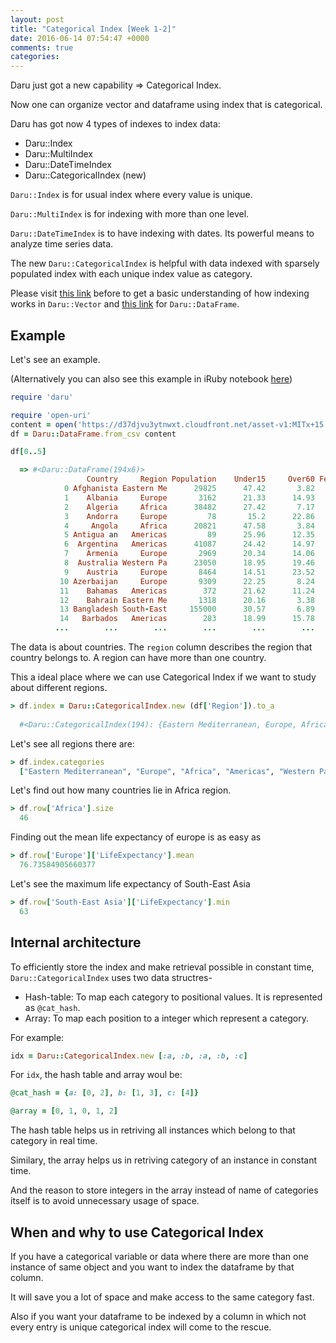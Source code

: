 ```yaml
---
layout: post
title: "Categorical Index [Week 1-2]"
date: 2016-06-14 07:54:47 +0000
comments: true
categories: 
---
```


Daru just got a new capability => Categorical Index.

Now one can organize vector and dataframe using index that is categorical.

Daru has got now 4 types of indexes to index data:

- Daru::Index
- Daru::MultiIndex
- Daru::DateTimeIndex
- Daru::CategoricalIndex (new)

`Daru::Index` is for usual index where every value is unique.

`Daru::MultiIndex` is for indexing with more than one level.

`Daru::DateTimeIndex` is to have indexing with dates. Its powerful means to analyze time series data.

The new `Daru::CategoricalIndex` is helpful with data indexed with sparsely populated index with each unique index value as category.

Please visit [this link](http://nbviewer.jupyter.org/github/SciRuby/sciruby-notebooks/blob/master/Data%20Analysis/Categorical%20Data/Indexing%20in%20Vector.ipynb) before to get a basic understanding of how indexing works in `Daru::Vector` and [this link](http://nbviewer.jupyter.org/github/SciRuby/sciruby-notebooks/blob/master/Data%20Analysis/Categorical%20Data/Indexing%20in%20DataFrame.ipynb) for `Daru::DataFrame`.

## Example

Let's see an example.

(Alternatively you can also see this example in iRuby notebook [here](http://nbviewer.jupyter.org/github/SciRuby/sciruby-notebooks/blob/master/Data%20Analysis/Categorical%20Data/examples/%5BExample%5D%20Categorical%20Index.ipynb))

```ruby
require 'daru'

require 'open-uri'
content = open('https://d37djvu3ytnwxt.cloudfront.net/asset-v1:MITx+15.071x_3+1T2016+type@asset+block/WHO.csv')
df = Daru::DataFrame.from_csv content

df[0..5]

  => #<Daru::DataFrame(194x6)>
                 Country     Region Population    Under15     Over60 FertilityR
            0 Afghanista Eastern Me      29825      47.42       3.82        5.4
            1    Albania     Europe       3162      21.33      14.93       1.75
            2    Algeria     Africa      38482      27.42       7.17       2.83
            3    Andorra     Europe         78       15.2      22.86        nil
            4     Angola     Africa      20821      47.58       3.84        6.1
            5 Antigua an   Americas         89      25.96      12.35       2.12
            6  Argentina   Americas      41087      24.42      14.97        2.2
            7    Armenia     Europe       2969      20.34      14.06       1.74
            8  Australia Western Pa      23050      18.95      19.46       1.89
            9    Austria     Europe       8464      14.51      23.52       1.44
           10 Azerbaijan     Europe       9309      22.25       8.24       1.96
           11    Bahamas   Americas        372      21.62      11.24        1.9
           12    Bahrain Eastern Me       1318      20.16       3.38       2.12
           13 Bangladesh South-East     155000      30.57       6.89       2.24
           14   Barbados   Americas        283      18.99      15.78       1.84
          ...        ...        ...        ...        ...        ...        ...
```

The data is about countries. The `region` column describes the region that country belongs to. A region can have more than one country.

This a ideal place where we can use Categorical Index if we want to study about different regions.

```ruby
> df.index = Daru::CategoricalIndex.new (df['Region']).to_a
  
  #<Daru::CategoricalIndex(194): {Eastern Mediterranean, Europe, Africa, Europe, Africa, Americas, Americas, Europe, Western Pacific, Europe, Europe, Americas, Eastern Mediterranean, South-East Asia, Americas, Europe, Europe, Americas, Africa, South-East Asia ... Africa}>
```

Let's see all regions there are:

```ruby
> df.index.categories
  ["Eastern Mediterranean", "Europe", "Africa", "Americas", "Western Pacific", "South-East Asia"]
```

Let's find out how many countries lie in Africa region.

```ruby
> df.row['Africa'].size
  46
```

Finding out the mean life expectancy of europe is as easy as

```ruby
> df.row['Europe']['LifeExpectancy'].mean
  76.73584905660377
```

Let's see the maximum life expectancy  of South-East Asia

```ruby
> df.row['South-East Asia']['LifeExpectancy'].min
  63
```

## Internal architecture


To efficiently store the index and make retrieval possible in constant time, `Daru::CategoricalIndex` uses two data structres-

- Hash-table: To map each category to positional values. It is represented as `@cat_hash`.
- Array: To map each position to a integer which represent a category.

For example:

```ruby
idx = Daru::CategoricalIndex.new [:a, :b, :a, :b, :c]
```

For `idx`, the hash table and array woul be:

```ruby
@cat_hash = {a: [0, 2], b: [1, 3], c: [4]}

@array = [0, 1, 0, 1, 2]
```

The hash table helps us in retriving all instances which belong to that category in real time.

Similary, the array helps us in retriving category of an instance in constant time.

And the reason to store integers in the array instead of name of categories itself is to avoid unnecessary usage of space.

## When and why to use Categorical Index

If you have a categorical variable or data where there are more than one instance of same object and you want to index the dataframe by that column.

It will save you a lot of space and make access to the same category fast.

Also if you want your dataframe to be indexed by a column in which not every entry is unique categorical index will come to the rescue.



